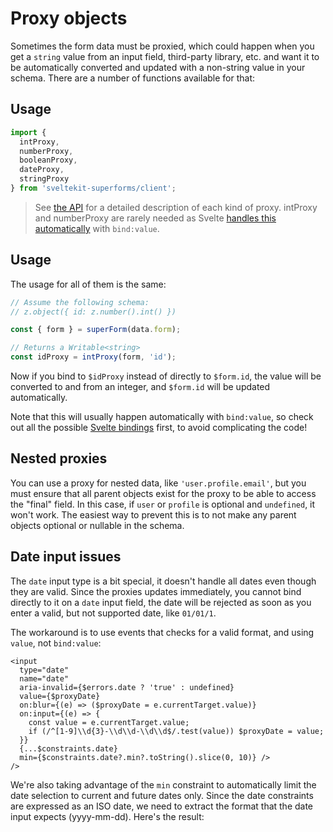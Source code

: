 <script lang="ts">
  import Head from '$lib/Head.svelte'
  import Form from './Form.svelte'
  import Next from '$lib/Next.svelte'
	import SuperDebug from 'sveltekit-superforms/client/SuperDebug.svelte'
  import { concepts } from '$lib/navigation/sections'

	export let data;
</script>

# Proxy objects

<Head title="Proxy objects" />

Sometimes the form data must be proxied, which could happen when you get a `string` value from an input field, third-party library, etc. and want it to be automatically converted and updated with a non-string value in your schema. There are a number of functions available for that:

## Usage

```ts
import {
  intProxy,
  numberProxy,
  booleanProxy,
  dateProxy,
  stringProxy
} from 'sveltekit-superforms/client';
```

> See [the API](/api#proxy-objects) for a detailed description of each kind of proxy. intProxy and numberProxy are rarely needed as Svelte [handles this automatically](https://svelte.dev/tutorial/numeric-inputs) with `bind:value`.

## Usage

The usage for all of them is the same:

```ts
// Assume the following schema:
// z.object({ id: z.number().int() })

const { form } = superForm(data.form);

// Returns a Writable<string>
const idProxy = intProxy(form, 'id');
```

Now if you bind to `$idProxy` instead of directly to `$form.id`, the value will be converted to and from an integer, and `$form.id` will be updated automatically.

Note that this will usually happen automatically with `bind:value`, so check out all the possible [Svelte bindings](https://svelte.dev/tutorial/text-inputs) first, to avoid complicating the code!

## Nested proxies

You can use a proxy for nested data, like `'user.profile.email'`, but you must ensure that all parent objects exist for the proxy to be able to access the "final" field. In this case, if `user` or `profile` is optional and `undefined`, it won't work. The easiest way to prevent this is to not make any parent objects optional or nullable in the schema.

## Date input issues

The `date` input type is a bit special, it doesn't handle all dates even though they are valid. Since the proxies updates immediately, you cannot bind directly to it on a `date` input field, the date will be rejected as soon as you enter a valid, but not supported date, like `01/01/1`.

The workaround is to use events that checks for a valid format, and using `value`, not `bind:value`:

```svelte
<input
  type="date"
  name="date"
  aria-invalid={$errors.date ? 'true' : undefined}
  value={$proxyDate}
  on:blur={(e) => ($proxyDate = e.currentTarget.value)}
  on:input={(e) => {
    const value = e.currentTarget.value;
    if (/^[1-9]\\d{3}-\\d\\d-\\d\\d$/.test(value)) $proxyDate = value;
  }}
  {...$constraints.date}
  min={$constraints.date?.min?.toString().slice(0, 10)} />
/>
```

We're also taking advantage of the `min` constraint to automatically limit the date selection to current and future dates only. Since the date constraints are expressed as an ISO date, we need to extract the format that the date input expects (yyyy-mm-dd). Here's the result:

<Form {data} />

<Next section={concepts} />
